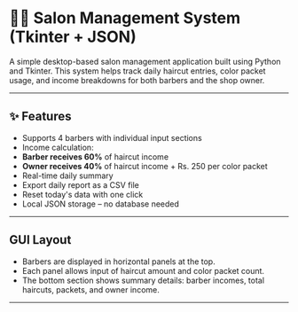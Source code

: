 # 💇‍♂️ Salon Management System (Tkinter + JSON)

A simple desktop-based salon management application built using Python and Tkinter. This system helps track daily haircut entries, color packet usage, and income breakdowns for both barbers and the shop owner.

---

## ✨ Features

-  Supports 4 barbers with individual input sections
-  Income calculation:
  - **Barber receives 60%** of haircut income
  - **Owner receives 40%** of haircut income + Rs. 250 per color packet
-  Real-time daily summary
-  Export daily report as a CSV file
-  Reset today's data with one click
-  Local JSON storage – no database needed

---

##  GUI Layout

- Barbers are displayed in horizontal panels at the top.
- Each panel allows input of haircut amount and color packet count.
- The bottom section shows summary details: barber incomes, total haircuts, packets, and owner income.

---


